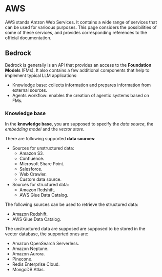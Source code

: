 # AWS

AWS stands Amzon Web Services. It contains a wide range of services that can be used for varioous purposes. This page considers the possibilities of some of these services, and provides corresponding references to the official documentation.

## Bedrock

Bedrock is generally is an API that provides an access to the **Foundation Models** (FMs). It also contains a few additional components that help to implement typical LLM applications:

- Knowledge base: collects information and prepares information from external sources.
- Agents workflow: enables the creation of agentic systems based on FMs.

### Knowledge base

In the **knowledge base**, you are supposed to specify the *data source*, the *embedding model* and the *vector store*.

There are following supported **data sources**:

- Sources for unstructured data:
    - Amazon S3.
    - Confluence.
    - Microsoft Share Point.
    - Salesforce.
    - Web Crawler.
    - Custom data source.
- Sources for structured data:
    - Amazon Redshift.
    - AWS Glue Data Catalog.

The following sources can be used to retrieve the structured data:

- Amazon Redshift.
- AWS Glue Data Catalog.

The unstructured data are supposed are supposed to be stored in the vector database, the supported ones are:

- Amazon OpenSearch Serverless.
- Amazon Neptune.
- Amazon Aurora.
- Pinecone.
- Redis Enterprise Cloud.
- MongoDB Atlas.
